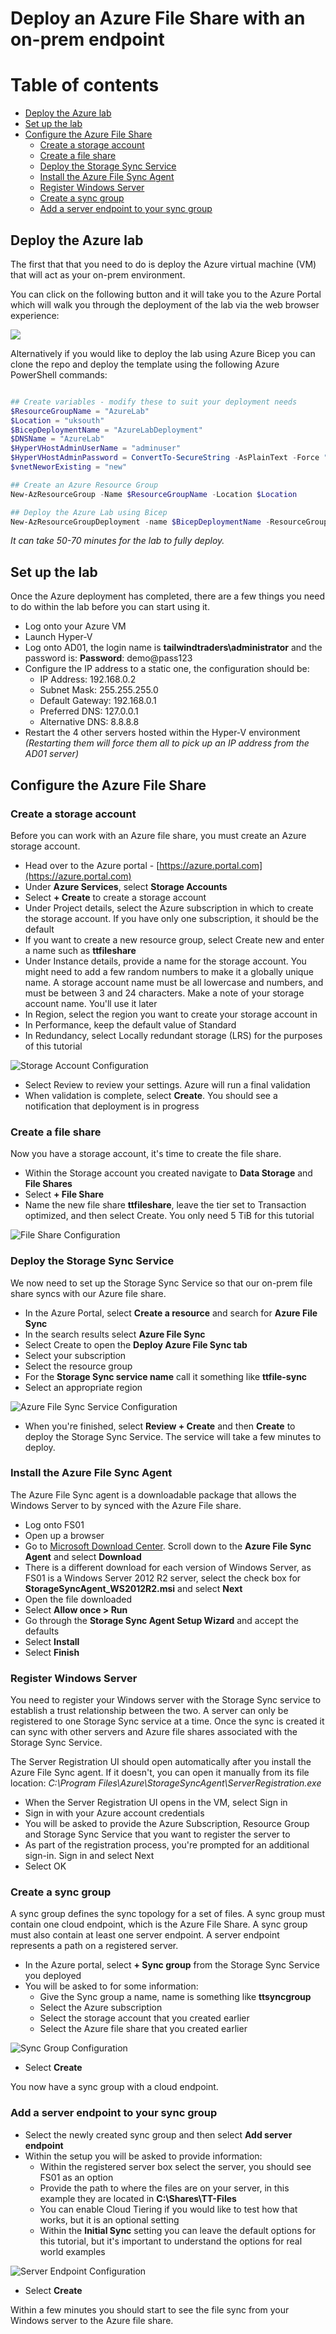# Deploy an Azure File Share with an on-prem endpoint

# Table of contents
  * [Deploy the Azure lab](#deploy-the-azure-lab)
  * [Set up the lab](#set-up-the-lab)
  * [Configure the Azure File Share](#configure-the-azure-file-share)
    + [Create a storage account](#create-a-storage-account)
    + [Create a file share](#create-a-file-share)
    + [Deploy the Storage Sync Service](#deploy-the-storage-sync-service)
    + [Install the Azure File Sync Agent](#install-the-azure-file-sync-agent)
    + [Register Windows Server](#register-windows-server)
    + [Create a sync group](#create-a-sync-group)
    + [Add a server endpoint to your sync group](#add-a-server-endpoint-to-your-sync-group)

## Deploy the Azure lab

The first that that you need to do is deploy the Azure virtual machine (VM) that will act as your on-prem environment.  

You can click on the following button and it will take you to the Azure Portal which will walk you through the deployment of the lab via the web browser experience: 

<a href="https://portal.azure.com/#create/Microsoft.Template/uri/https%3A%2F%2Fraw.githubusercontent.com%2Fweeyin83%2FLab-Deployment-in-Azure%2Fmain%2FVMdeploy.json" target="_blank">
    <img src="http://azuredeploy.net/deploybutton.png"/>
</a>

Alternatively if you would like to deploy the lab using Azure Bicep you can clone the repo and deploy the template using the following Azure PowerShell commands: 

```powershell

## Create variables - modify these to suit your deployment needs
$ResourceGroupName = "AzureLab"
$Location = "uksouth"
$BicepDeploymentName = "AzureLabDeployment"
$DNSName = "AzureLab"
$HyperVHostAdminUserName = "adminuser"
$HyperVHostAdminPassword = ConvertTo-SecureString -AsPlainText -Force "demo@password123"
$vnetNeworExisting = "new"

## Create an Azure Resource Group
New-AzResourceGroup -Name $ResourceGroupName -Location $Location

## Deploy the Azure Lab using Bicep
New-AzResourceGroupDeployment -name $BicepDeploymentName -ResourceGroupName $ResourceGroupName -TemplateFile VMdeploy.bicep -HyperVHostAdminUserName $HyperVHostAdminUserName -HyperVHostAdminPassword $HyperVHostAdminPassword -vnetNeworExisting $vnetNeworExisting
```

_It can take 50-70 minutes for the lab to fully deploy._

## Set up the lab

Once the Azure deployment has completed, there are a few things you need to do within the lab before you can start using it. 

* Log onto your Azure VM
* Launch Hyper-V
* Log onto AD01, the login name is **tailwindtraders\administrator** and the password is: **Password**: demo@pass123 
* Configure the IP address to a static one, the configuration should be: 
    - IP Address: 192.168.0.2
    - Subnet Mask: 255.255.255.0
    - Default Gateway: 192.168.0.1
    - Preferred DNS: 127.0.0.1
    - Alternative DNS: 8.8.8.8
* Restart the 4 other servers hosted within the Hyper-V environment _(Restarting them will force them all to pick up an IP address from the AD01 server)_


## Configure the Azure File Share

### Create a storage account

Before you can work with an Azure file share, you must create an Azure storage account.

* Head over to the Azure portal - [https://azure.portal.com](https://azure.portal.com)
* Under **Azure Services**, select **Storage Accounts**
* Select **+ Create** to create a storage account
* Under Project details, select the Azure subscription in which to create the storage account. If you have only one subscription, it should be the default
* If you want to create a new resource group, select Create new and enter a name such as **ttfileshare**
* Under Instance details, provide a name for the storage account. You might need to add a few random numbers to make it a globally unique name. A storage account name must be all lowercase and numbers, and must be between 3 and 24 characters. Make a note of your storage account name. You'll use it later
* In Region, select the region you want to create your storage account in
* In Performance, keep the default value of Standard
* In Redundancy, select Locally redundant storage (LRS) for the purposes of this tutorial

![Storage Account Configuration](images/storage-account-configuration.png)

* Select Review to review your settings. Azure will run a final validation
* When validation is complete, select **Create**. You should see a notification that deployment is in progress

### Create a file share

Now you have a storage account, it's time to create the file share. 

* Within the Storage account you created navigate to **Data Storage** and **File Shares** 
* Select **+ File Share**
* Name the new file share **ttfileshare**, leave the tier set to Transaction optimized, and then select Create. You only need 5 TiB for this tutorial

![File Share Configuration](images/file-share-configuration.png)

### Deploy the Storage Sync Service

We now need to set up the Storage Sync Service so that our on-prem file share syncs with our Azure file share. 

* In the Azure Portal, select **Create a resource** and search for **Azure File Sync**
* In the search results select **Azure File Sync**
* Select Create to open the **Deploy Azure File Sync tab**
* Select your subscription
* Select the resource group
* For the **Storage Sync service name** call it something like **ttfile-sync**
* Select an appropriate region

![Azure File Sync Service Configuration](images/file-sync-configuration.png)

* When you're finished, select **Review + Create** and then **Create** to deploy the Storage Sync Service. The service will take a few minutes to deploy.

### Install the Azure File Sync Agent

The Azure File Sync agent is a downloadable package that allows the Windows Server to by synced with the Azure File share. 

* Log onto FS01
* Open up a browser
* Go to [Microsoft Download Center](https://go.microsoft.com/fwlink/?linkid=858257).  Scroll down to the **Azure File Sync Agent** and select **Download**
* There is a different download for each version of Windows Server, as FS01 is a Windows Server 2012 R2 server, select the check box for **StorageSyncAgent_WS2012R2.msi** and select **Next**
* Open the file downloaded
* Select **Allow once > Run**
* Go through the **Storage Sync Agent Setup Wizard** and accept the defaults
* Select **Install**
* Select **Finish**

### Register Windows Server

You need to register your Windows server with the Storage Sync service to establish a trust relationship between the two.  A server can only be registered to one Storage Sync service at a time.  Once the sync is created it can sync with other servers and Azure file shares associated with the Storage Sync Service. 

The Server Registration UI should open automatically after you install the Azure File Sync agent. If it doesn't, you can open it manually from its file location: _C:\Program Files\Azure\StorageSyncAgent\ServerRegistration.exe_

* When the Server Registration UI opens in the VM, select Sign in
* Sign in with your Azure account credentials
* You will be asked to provide the Azure Subscription, Resource Group and Storage Sync Service that you want to register the server to
* As part of the registration process, you're prompted for an additional sign-in. Sign in and select Next
* Select OK

### Create a sync group

A sync group defines the sync topology for a set of files. A sync group must contain one cloud endpoint, which is the Azure File Share. A sync group must also contain at least one server endpoint.  A server endpoint represents a path on a registered server.

* In the Azure portal, select **+ Sync group** from the Storage Sync Service you deployed
* You will be asked to for some information:
    * Give the Sync group a name, name is something like **ttsyncgroup**
    * Select the Azure subscription
    * Select the storage account that you created earlier
    * Select the Azure file share that you created earlier

![Sync Group Configuration](images/sync-group-configuration.png)

* Select **Create**

You now have a sync group with a cloud endpoint. 

### Add a server endpoint to your sync group

* Select the newly created sync group and then select **Add server endpoint**
* Within the setup you will be asked to provide information: 
    * Within the registered server box select the server, you should see FS01 as an option
    * Provide the path to where the files are on your server, in this example they are located in **C:\Shares\TT-Files**
    * You can enable Cloud Tiering if you would like to test how that works, but it is an optional setting
    * Within the **Initial Sync** setting you can leave the default options for this tutorial, but it's important to understand the options for real world examples

![Server Endpoint Configuration](images/server-endpoint-configuration.png)

* Select **Create**

Within a few minutes you should start to see the file sync from your Windows server to the Azure file share. 

